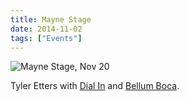 ```yaml
---
title: Mayne Stage
date: 2014-11-02
tags: ["Events"]
---
```


![Mayne Stage, Nov 20](/rm_ation/images/2014-11-20.jpg)

Tyler Etters with [Dial In](https://dialinsound.com/) and [Bellum Boca](https://www.facebook.com/bellumboca).
